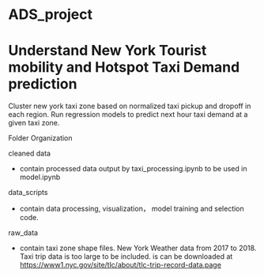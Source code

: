 # ADS_project
# Understand New York Tourist mobility and Hotspot Taxi Demand prediction
Cluster new york taxi zone based on normalized taxi pickup and dropoff in each region. Run regression models to predict next hour taxi demand at a given taxi zone. 

Folder Organization

cleaned data
- contain processed data output by taxi_processing.ipynb to be used in model.ipynb

data_scripts 
- contain data processing, visualization， model training and selection code. 

raw_data 
- contain taxi zone shape files. New York Weather data from 2017 to 2018. 
Taxi trip data is too large to be included. is can be downloaded at https://www1.nyc.gov/site/tlc/about/tlc-trip-record-data.page
